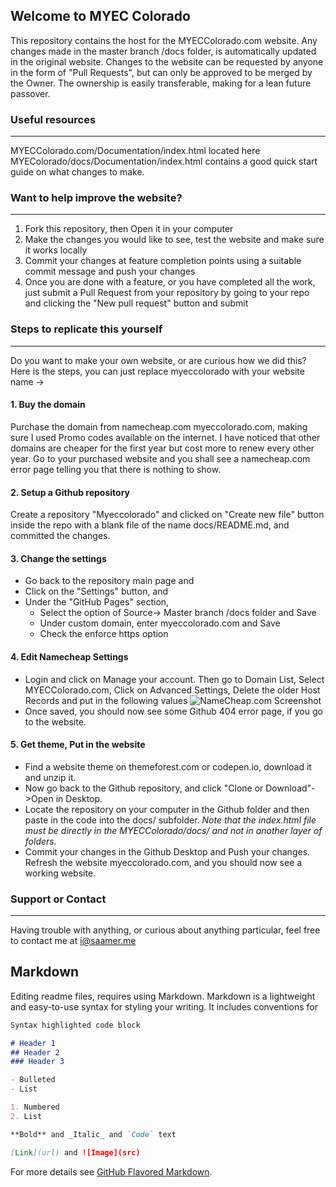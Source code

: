 ## Welcome to MYEC Colorado

This repository contains the host for the MYECColorado.com website. Any changes made in the master branch /docs folder, is automatically updated in the original website. Changes to the website can be requested by anyone in the form of "Pull Requests", but can only be approved to be merged by the Owner. The ownership is easily transferable, making for a lean future passover.

### Useful resources
---------
MYECColorado.com/Documentation/index.html located here MYEColorado/docs/Documentation/index.html contains a good quick start guide on what changes to make.

### Want to help improve the website?
---------
1. Fork this repository, then Open it in your computer
2. Make the changes you would like to see, test the website and make sure it works locally
3. Commit your changes at feature completion points using a suitable commit message and push your changes
4. Once you are done with a feature, or you have completed all the work, just submit a Pull Request from your repository by going to your repo and clicking the "New pull request" button and submit

### Steps to replicate this yourself
---------
Do you want to make your own website, or are curious how we did this? Here is the steps, you can just replace myeccolorado with your website name ->

#### 1. Buy the domain

Purchase the domain from namecheap.com myeccolorado.com, making sure I used Promo codes available on the internet. I have noticed that other domains are cheaper for the first year but cost more to renew every other year. Go to your purchased website and you shall see a namecheap.com error page telling you that there is nothing to show.

#### 2. Setup a Github repository

Create a repository "Myeccolorado" and clicked on "Create new file" button inside the repo with a blank file of the name docs/README.md, and committed the changes.

#### 3. Change the settings

* Go back to the repository main page and 
* Click on the "Settings" button, and 
* Under the "GitHub Pages" section, 
  * Select the option of Source-> Master branch /docs folder and Save
  * Under custom domain, enter myeccolorado.com and Save
  * Check the enforce https option

#### 4. Edit Namecheap Settings

* Login and click on Manage your account. Then go to Domain List, Select MYECColorado.com, Click on Advanced Settings, Delete the older Host Records and put in the following values 
![NameCheap.com Screenshot](https://raw.githubusercontent.com/saamerm/MYECColorado/master/ReadmeImages/Screen%20Shot%202018-11-20%20at%2012.33.06%20AM.png)
* Once saved, you should now see some Github 404 error page, if you go to the website.

#### 5. Get theme, Put in the website

* Find a website theme on themeforest.com or codepen.io, download it and unzip it.
* Now go back to the Github repository, and click "Clone or Download"->Open in Desktop.
* Locate the repository on your computer in the Github folder and then paste in the code into the docs/ subfolder.
*Note that the index.html file must be directly in the MYECColorado/docs/ and not in another layer of folders.*
* Commit your changes in the Github Desktop and Push your changes. Refresh the website myeccolorado.com, and you should now see a working website.

### Support or Contact
---------
Having trouble with anything, or curious about anything particular, feel free to contact me at i@saamer.me

**Markdown**
---------
Editing readme files, requires using Markdown. Markdown is a lightweight and easy-to-use syntax for styling your writing. It includes conventions for

```markdown
Syntax highlighted code block

# Header 1
## Header 2
### Header 3

- Bulleted
- List

1. Numbered
2. List

**Bold** and _Italic_ and `Code` text

[Link](url) and ![Image](src)
```

For more details see [GitHub Flavored Markdown](https://guides.github.com/features/mastering-markdown/).
